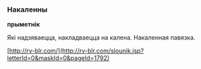 ### Накаленны
**прыметнік**

Які надзяваецца, накладваецца на калена. Накаленная павязка.

<a rel="author">[http://rv-blr.com/](http://rv-blr.com/slounik.jsp?letterId=0&maskId=0&pageId=1792)</a>
